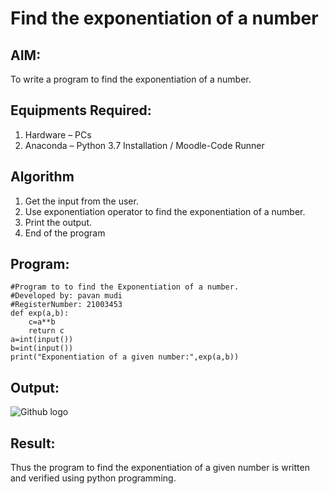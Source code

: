 # Find the exponentiation of a number

## AIM:
To write a program to find the exponentiation of a number.

## Equipments Required:
1. Hardware – PCs
2. Anaconda – Python 3.7 Installation / Moodle-Code Runner

## Algorithm
1. Get the input from the user.
2. Use exponentiation operator to find the exponentiation of a number.
3. Print the output.
4. End of the program

## Program:
```
#Program to to find the Exponentiation of a number.
#Developed by: pavan mudi
#RegisterNumber: 21003453
def exp(a,b):
    c=a**b
    return c
a=int(input())
b=int(input())
print("Exponentiation of a given number:",exp(a,b))
```

## Output:
![Github logo](expo.png)


## Result:
Thus the program to find the exponentiation of a given number is written and verified using python programming.
